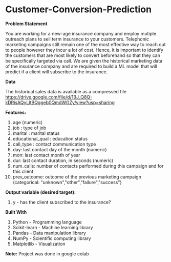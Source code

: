 # **Customer-Conversion-Prediction**

**Problem Statement**

You are working for a new-age insurance company and employ mutiple outreach plans to sell term insurance to your customers. Telephonic marketing campaigns still remain one of the most effective way to reach out to people however they incur a lot of cost. Hence, it is important to identify the customers that are most likely to convert beforehand so that they can be specifically targeted via call. We are given the historical marketing data of the insurance company and are required to build a ML model that will predict if a client will subscribe to the insurance.

**Data**

The historical sales data is available as a compressed file https://drive.google.com/file/d/1BJ_Q8Q-kDRisAQyLltBQggeb0QmdWGZy/view?usp=sharing

**Features:**

1) age (numeric)
2) job : type of job
3) marital : marital status
4) educational_qual : education status
5) call_type : contact communication type
6) day: last contact day of the month (numeric)
7) mon: last contact month of year
8) dur: last contact duration, in seconds (numeric)
9) num_calls: number of contacts performed during this campaign and for this client
10) prev_outcome: outcome of the previous marketing campaign (categorical: "unknown","other","failure","success")

**Output variable (desired target):**
1) y - has the client subscribed to the insurance?

**Built With**
1) Python - Programming language
2) Scikit-learn - Machine learning library
3) Pandas - Data manipulation library
4) NumPy - Scientific computing library
5) Matplotlib - Visualization

**Note:**
Project was done in google colab


